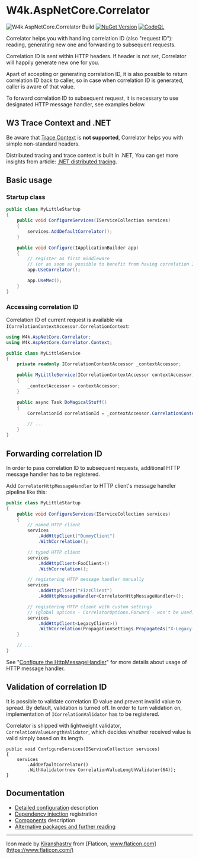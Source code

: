 # W4k.AspNetCore.Correlator

![W4k.AspNetCore.Correlator Build](https://github.com/wdolek/w4k-aspnetcore-correlator/workflows/Build%20and%20test/badge.svg)
[![NuGet Version](https://img.shields.io/nuget/v/W4k.AspNetCore.Correlator)](https://www.nuget.org/packages/W4k.AspNetCore.Correlator/)
[![CodeQL](https://github.com/wdolek/w4k-aspnetcore-correlator/actions/workflows/github-code-scanning/codeql/badge.svg)](https://github.com/wdolek/w4k-aspnetcore-correlator/security/code-scanning)

Correlator helps you with handling correlation ID (also "request ID"): reading, generating new one and forwarding
to subsequent requests.

Correlation ID is sent within HTTP headers. If header is not set, Correlator will happily generate new one for you.

Apart of accepting or generating correlation ID, it is also possible to return correlation ID back to caller,
so in case when correlation ID is generated, caller is aware of that value.

To forward correlation ID to subsequent request, it is necessary to use designated HTTP message handler, see
examples below.

## W3 Trace Context and .NET

Be aware that [Trace Context](https://www.w3.org/TR/trace-context/) is **not supported**,
Correlator helps you with simple non-standard headers.

Distributed tracing and trace context is built in .NET, You can get more insights from article:
[.NET distributed tracing](https://learn.microsoft.com/en-us/dotnet/core/diagnostics/distributed-tracing).

## Basic usage

### Startup class

```csharp
public class MyLittleStartup
{
    public void ConfigureServices(IServiceCollection services)
    {
        services.AddDefaultCorrelator();
    }

    public void Configure(IApplicationBuilder app)
    {
        // register as first middleware
        // (or as soon as possible to benefit from having correlation ID)
        app.UseCorrelator();

        app.UseMvc();
    }
}
```

### Accessing correlation ID

Correlation ID of current request is available via `ICorrelationContextAccessor.CorrelationContext`:

```csharp
using W4k.AspNetCore.Correlator;
using W4k.AspNetCore.Correlator.Context;

public class MyLittleService
{
    private readonly ICorrelationContextAccessor _contextAccessor;

    public MyLittleService(ICorrelationContextAccessor contextAccessor)
    {
        _contextAccessor = contextAccessor;
    }

    public async Task DoMagicalStuff()
    {
        CorrelationId correlationId = _contextAccessor.CorrelationContext.CorrelationId;

        // ...
    }
}
```

## Forwarding correlation ID

In order to pass correlation ID to subsequent requests, additional HTTP message handler has to be registered.

Add `CorrelatorHttpMessageHandler` to HTTP client's message handler pipeline like this:

```csharp
public class MyLittleStartup
{
    public void ConfigureServices(IServiceCollection services)
    {
        // named HTTP client
        services
            .AddHttpClient("DummyClient")
            .WithCorrelation();

        // typed HTTP client
        services
            .AddHttpClient<FooClient>()
            .WithCorrelation();

        // registering HTTP message handler manually
        services
            .AddHttpClient("FizzClient")
            .AddHttpMessageHandler<CorrelatorHttpMessageHandler>();

        // registering HTTP client with custom settings
        // (global options - CorrelatorOptions.Forward - won't be used)
        services
            .AddHttpClient<LegacyClient>()
            .WithCorrelation(PropagationSettings.PropagateAs("X-Legacy-Correlation-Id"));
    }

    // ...
}
```

See "[Configure the HttpMessageHandler](https://docs.microsoft.com/en-us/aspnet/core/fundamentals/http-requests?view=aspnetcore-2.1#configure-the-httpmessagehandler)" for more details about usage of HTTP message handler.

## Validation of correlation ID

It is possible to validate correlation ID value and prevent invalid value to spread. By default, validation is
turned off. In order to turn validation on, implementation of `ICorrelationValidator` has to be registered.

Correlator is shipped with lightweight validator, `CorrelationValueLengthValidator`, which decides whether received
value is valid simply based on its length.

```
public void ConfigureServices(IServiceCollection services)
{
    services
        .AddDefaultCorrelator()
        .WithValidator(new CorrelationValueLengthValidator(64));
}
```

## Documentation

- [Detailed configuration](docs/configuration.md) description
- [Dependency injection](docs/registration.md) registration
- [Components](docs/components.md) description
- [Alternative packages and further reading](docs/alternatives.md)

---

Icon made by [Kiranshastry](https://www.flaticon.com/authors/kiranshastry) from [Flaticon, www.flaticon.com](https://www.flaticon.com/)
